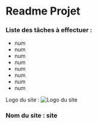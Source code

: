 # Readme Projet

### Liste des tâches à effectuer :

- num
- num
- num
- num
- num
- num
- num
- num

Logo du site : 
![Logo du site](./images/photo.jpg)

### Nom du site : **site**

